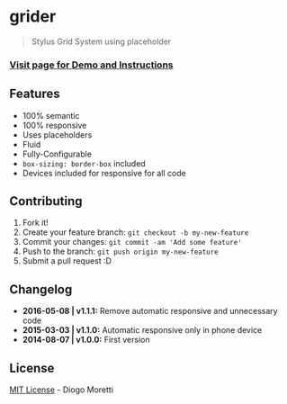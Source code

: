 # grider
> Stylus Grid System using placeholder

### [Visit page for Demo and Instructions](http://diogomoretti.github.io/grider)


## Features
- 100% semantic
- 100% responsive
- Uses placeholders
- Fluid
- Fully-Configurable
- `box-sizing: border-box` included
- Devices included for responsive for all code

## Contributing
 
1. Fork it!
2. Create your feature branch: `git checkout -b my-new-feature`
3. Commit your changes: `git commit -am 'Add some feature'`
4. Push to the branch: `git push origin my-new-feature`
5. Submit a pull request :D

## Changelog

* **2016-05-08 | v1.1.1:** Remove automatic responsive and unnecessary code
* **2015-03-03 | v1.1.0:** Automatic responsive only in phone device
* **2014-08-07 | v1.0.0:** First version



## License
[MIT License](https://github.com/diogomoretti/MITLicense) - Diogo Moretti